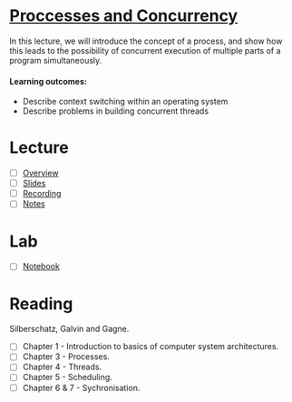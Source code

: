 # [Proccesses and Concurrency](https://canvas.sussex.ac.uk/courses/35221/pages/overview-and-reading-unit-4-2?module_item_id=1567841)
In this lecture, we will introduce the concept of a process, and show how this leads to the possibility of concurrent execution of multiple parts of a program simultaneously.

#### Learning outcomes:
- Describe context switching within an operating system
- Describe problems in building concurrent threads

# Lecture 
- [ ] [Overview](https://canvas.sussex.ac.uk/courses/35221/pages/overview-and-reading-unit-4-2?module_item_id=1567841)
- [ ] [Slides](https://github.com/LukeBirkett/study-planner/blob/main/969G5_Algorithmic_Data_Science/weeks/week_4/files/Lecture4.pdf)
- [ ] [Recording](https://sussex.cloud.panopto.eu/Panopto/Pages/Viewer.aspx?id=f5db2e44-96c2-410c-8340-b37f00853105)
- [ ] [Notes]()

# Lab 
- [ ] [Notebook]()

# Reading
Silberschatz, Galvin and Gagne. 
- [ ] Chapter 1 - Introduction to basics of computer system architectures.
- [ ] Chapter 3 - Processes.
- [ ] Chapter 4 - Threads.
- [ ] Chapter 5 - Scheduling.
- [ ] Chapter 6 & 7 - Sychronisation.
